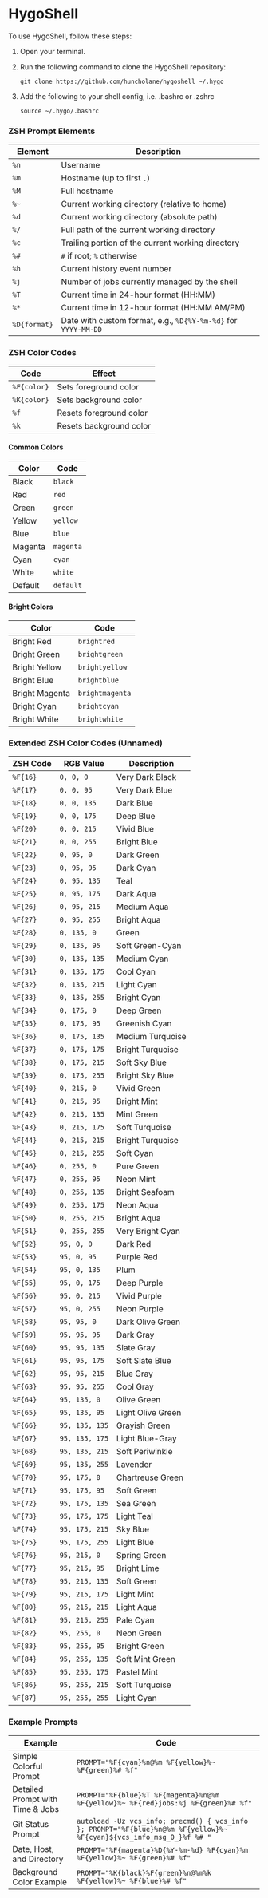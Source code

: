 # HygoShell

To use HygoShell, follow these steps:

1. Open your terminal.
2. Run the following command to clone the HygoShell repository:

   ```
   git clone https://github.com/huncholane/hygoshell ~/.hygo
   ```

3. Add the following to your shell config, i.e. .bashrc or .zshrc

   ```
   source ~/.hygo/.bashrc
   ```

### ZSH Prompt Elements

| Element      | Description                                                    |
| ------------ | -------------------------------------------------------------- |
| `%n`         | Username                                                       |
| `%m`         | Hostname (up to first `.`)                                     |
| `%M`         | Full hostname                                                  |
| `%~`         | Current working directory (relative to home)                   |
| `%d`         | Current working directory (absolute path)                      |
| `%/`         | Full path of the current working directory                     |
| `%c`         | Trailing portion of the current working directory              |
| `%#`         | `#` if root; `%` otherwise                                     |
| `%h`         | Current history event number                                   |
| `%j`         | Number of jobs currently managed by the shell                  |
| `%T`         | Current time in 24-hour format (HH:MM)                         |
| `%*`         | Current time in 12-hour format (HH:MM AM/PM)                   |
| `%D{format}` | Date with custom format, e.g., `%D{%Y-%m-%d}` for `YYYY-MM-DD` |

### ZSH Color Codes

| Code        | Effect                  |
| ----------- | ----------------------- |
| `%F{color}` | Sets foreground color   |
| `%K{color}` | Sets background color   |
| `%f`        | Resets foreground color |
| `%k`        | Resets background color |

#### Common Colors

| Color   | Code      |
| ------- | --------- |
| Black   | `black`   |
| Red     | `red`     |
| Green   | `green`   |
| Yellow  | `yellow`  |
| Blue    | `blue`    |
| Magenta | `magenta` |
| Cyan    | `cyan`    |
| White   | `white`   |
| Default | `default` |

#### Bright Colors

| Color          | Code            |
| -------------- | --------------- |
| Bright Red     | `brightred`     |
| Bright Green   | `brightgreen`   |
| Bright Yellow  | `brightyellow`  |
| Bright Blue    | `brightblue`    |
| Bright Magenta | `brightmagenta` |
| Bright Cyan    | `brightcyan`    |
| Bright White   | `brightwhite`   |

### Extended ZSH Color Codes (Unnamed)

| ZSH Code | RGB Value      | Description       |
| -------- | -------------- | ----------------- |
| `%F{16}` | `0, 0, 0`      | Very Dark Black   |
| `%F{17}` | `0, 0, 95`     | Very Dark Blue    |
| `%F{18}` | `0, 0, 135`    | Dark Blue         |
| `%F{19}` | `0, 0, 175`    | Deep Blue         |
| `%F{20}` | `0, 0, 215`    | Vivid Blue        |
| `%F{21}` | `0, 0, 255`    | Bright Blue       |
| `%F{22}` | `0, 95, 0`     | Dark Green        |
| `%F{23}` | `0, 95, 95`    | Dark Cyan         |
| `%F{24}` | `0, 95, 135`   | Teal              |
| `%F{25}` | `0, 95, 175`   | Dark Aqua         |
| `%F{26}` | `0, 95, 215`   | Medium Aqua       |
| `%F{27}` | `0, 95, 255`   | Bright Aqua       |
| `%F{28}` | `0, 135, 0`    | Green             |
| `%F{29}` | `0, 135, 95`   | Soft Green-Cyan   |
| `%F{30}` | `0, 135, 135`  | Medium Cyan       |
| `%F{31}` | `0, 135, 175`  | Cool Cyan         |
| `%F{32}` | `0, 135, 215`  | Light Cyan        |
| `%F{33}` | `0, 135, 255`  | Bright Cyan       |
| `%F{34}` | `0, 175, 0`    | Deep Green        |
| `%F{35}` | `0, 175, 95`   | Greenish Cyan     |
| `%F{36}` | `0, 175, 135`  | Medium Turquoise  |
| `%F{37}` | `0, 175, 175`  | Bright Turquoise  |
| `%F{38}` | `0, 175, 215`  | Soft Sky Blue     |
| `%F{39}` | `0, 175, 255`  | Bright Sky Blue   |
| `%F{40}` | `0, 215, 0`    | Vivid Green       |
| `%F{41}` | `0, 215, 95`   | Bright Mint       |
| `%F{42}` | `0, 215, 135`  | Mint Green        |
| `%F{43}` | `0, 215, 175`  | Soft Turquoise    |
| `%F{44}` | `0, 215, 215`  | Bright Turquoise  |
| `%F{45}` | `0, 215, 255`  | Soft Cyan         |
| `%F{46}` | `0, 255, 0`    | Pure Green        |
| `%F{47}` | `0, 255, 95`   | Neon Mint         |
| `%F{48}` | `0, 255, 135`  | Bright Seafoam    |
| `%F{49}` | `0, 255, 175`  | Neon Aqua         |
| `%F{50}` | `0, 255, 215`  | Bright Aqua       |
| `%F{51}` | `0, 255, 255`  | Very Bright Cyan  |
| `%F{52}` | `95, 0, 0`     | Dark Red          |
| `%F{53}` | `95, 0, 95`    | Purple Red        |
| `%F{54}` | `95, 0, 135`   | Plum              |
| `%F{55}` | `95, 0, 175`   | Deep Purple       |
| `%F{56}` | `95, 0, 215`   | Vivid Purple      |
| `%F{57}` | `95, 0, 255`   | Neon Purple       |
| `%F{58}` | `95, 95, 0`    | Dark Olive Green  |
| `%F{59}` | `95, 95, 95`   | Dark Gray         |
| `%F{60}` | `95, 95, 135`  | Slate Gray        |
| `%F{61}` | `95, 95, 175`  | Soft Slate Blue   |
| `%F{62}` | `95, 95, 215`  | Blue Gray         |
| `%F{63}` | `95, 95, 255`  | Cool Gray         |
| `%F{64}` | `95, 135, 0`   | Olive Green       |
| `%F{65}` | `95, 135, 95`  | Light Olive Green |
| `%F{66}` | `95, 135, 135` | Grayish Green     |
| `%F{67}` | `95, 135, 175` | Light Blue-Gray   |
| `%F{68}` | `95, 135, 215` | Soft Periwinkle   |
| `%F{69}` | `95, 135, 255` | Lavender          |
| `%F{70}` | `95, 175, 0`   | Chartreuse Green  |
| `%F{71}` | `95, 175, 95`  | Soft Green        |
| `%F{72}` | `95, 175, 135` | Sea Green         |
| `%F{73}` | `95, 175, 175` | Light Teal        |
| `%F{74}` | `95, 175, 215` | Sky Blue          |
| `%F{75}` | `95, 175, 255` | Light Blue        |
| `%F{76}` | `95, 215, 0`   | Spring Green      |
| `%F{77}` | `95, 215, 95`  | Bright Lime       |
| `%F{78}` | `95, 215, 135` | Soft Green        |
| `%F{79}` | `95, 215, 175` | Light Mint        |
| `%F{80}` | `95, 215, 215` | Light Aqua        |
| `%F{81}` | `95, 215, 255` | Pale Cyan         |
| `%F{82}` | `95, 255, 0`   | Neon Green        |
| `%F{83}` | `95, 255, 95`  | Bright Green      |
| `%F{84}` | `95, 255, 135` | Soft Mint Green   |
| `%F{85}` | `95, 255, 175` | Pastel Mint       |
| `%F{86}` | `95, 255, 215` | Soft Turquoise    |
| `%F{87}` | `95, 255, 255` | Light Cyan        |

### Example Prompts

| Example                          | Code                                                                                                                 |
| -------------------------------- | -------------------------------------------------------------------------------------------------------------------- |
| Simple Colorful Prompt           | `PROMPT="%F{cyan}%n@%m %F{yellow}%~ %F{green}%# %f"`                                                                 |
| Detailed Prompt with Time & Jobs | `PROMPT="%F{blue}%T %F{magenta}%n@%m %F{yellow}%~ %F{red}jobs:%j %F{green}%# %f"`                                    |
| Git Status Prompt                | `autoload -Uz vcs_info; precmd() { vcs_info }; PROMPT="%F{blue}%n@%m %F{yellow}%~ %F{cyan}${vcs_info_msg_0_}%f %# "` |
| Date, Host, and Directory        | `PROMPT="%F{magenta}%D{%Y-%m-%d} %F{cyan}%m %F{yellow}%~ %F{green}%# %f"`                                            |
| Background Color Example         | `PROMPT="%K{black}%F{green}%n@%m%k %F{yellow}%~ %F{blue}%# %f"`                                                      |

